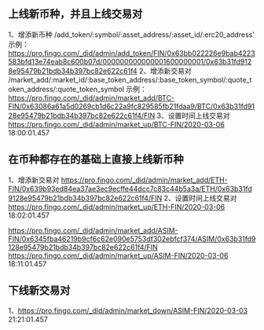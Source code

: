 ## 上线新币种，并且上线交易对
1、增添新币种
/add_token/:symbol/:asset_address/:asset_id/:erc20_address'
示例：
https://pro.fingo.com/_did/admin/add_token/FIN/0x63bb022226e9bab4223583bfd13e74eab8c600b07d/000000000000001600000001/0x63b31fd9128e95479b21bdb34b397bc82e622c61f4
2、增添新交易对
/market_add/:market_id/:base_token_address/:base_token_symbol/:quote_token_address/:quote_token_symbol
示例：
https://pro.fingo.com/_did/admin/market_add/BTC-FIN/0x63086a61a5d0269cb1d6c22a9fc829585fb21fdaa9/BTC/0x63b31fd9128e95479b21bdb34b397bc82e622c61f4/FIN
3、设置时间上线交易对
https://pro.fingo.com/_did/admin/market_up/BTC-FIN/2020-03-06 18:00:01.457

## 在币种都存在的基础上直接上线新币种
1、增添新交易对
https://pro.fingo.com/_did/admin/market_add/ETH-FIN/0x639b93ed84ea37ae3ec9ecffe44dcc7c83c44b5a3a/ETH/0x63b31fd9128e95479b21bdb34b397bc82e622c61f4/FIN
2、设置时间上线交易对
https://pro.fingo.com/_did/admin/market_up/ETH-FIN/2020-03-06 18:02:01.457

https://pro.fingo.com/_did/admin/market_add/ASIM-FIN/0x6345fba46219b9cf6c62e090e5753df302ebfcf374/ASIM/0x63b31fd9128e95479b21bdb34b397bc82e622c61f4/FIN
https://pro.fingo.com/_did/admin/market_up/ASIM-FIN/2020-03-06 18:11:01.457

## 下线新交易对
1、https://pro.fingo.com/_did/admin/market_down/ASIM-FIN/2020-03-03 21:21:01.457






